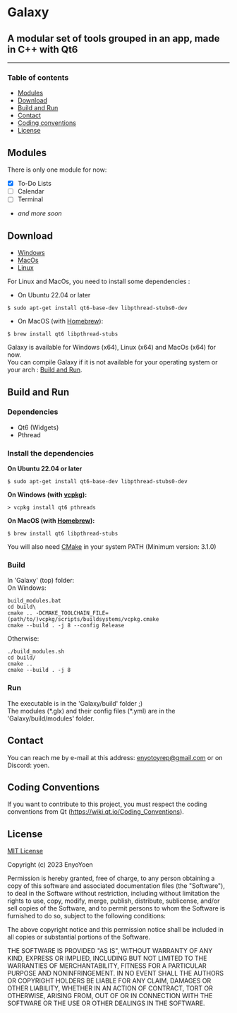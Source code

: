 # Galaxy
## A modular set of tools grouped in an app, made in C++ with Qt6
---
### Table of contents
 - [Modules](#modules)
 - [Download](#download)
 - [Build and Run](#build-and-run)
 - [Contact](#contact)
 - [Coding conventions](#coding-conventions)
 - [License](#license)

## Modules
There is only one module for now:  
 - [x] To-Do Lists
 - [ ] Calendar
 - [ ] Terminal
 - *and more soon*

## Download
- [Windows](https://nightly.link/EnyoYoen/Galaxy/workflows/build-windows/main/Galaxy%20-%20Windows%20x64.zip)
- [MacOs](https://nightly.link/EnyoYoen/Galaxy/workflows/build-macos/main/Galaxy%20-%20MacOs%20x64.zip)
- [Linux](https://nightly.link/EnyoYoen/Galaxy/workflows/build-linux/main/Galaxy%20-%20Linux%20x64.zip) 

For Linux and MacOs, you need to install some dependencies :  
- On Ubuntu 22.04 or later
```shell
$ sudo apt-get install qt6-base-dev libpthread-stubs0-dev
```
- On MacOS (with [Homebrew](https://brew.sh/index)):
```shell
$ brew install qt6 libpthread-stubs
```

Galaxy is available for Windows (x64), Linux (x64) and MacOs (x64) for now.  
You can compile Galaxy if it is not available for your operating system or your arch : [Build and Run](#build-and-run).

## Build and Run
### Dependencies
- Qt6 (Widgets)
- Pthread

### Install the dependencies
**On Ubuntu 22.04 or later**
```shell
$ sudo apt-get install qt6-base-dev libpthread-stubs0-dev
```

**On Windows (with [vcpkg](https://github.com/microsoft/vcpkg/#quick-start-windows)):**
```shell
> vcpkg install qt6 pthreads
```

**On MacOS (with [Homebrew](https://brew.sh/index)):**
```shell
$ brew install qt6 libpthread-stubs
```

You will also need [CMake](https://cmake.org/download/) in your system PATH (Minimum version: 3.1.0)
### Build
In 'Galaxy' (top) folder:  
On Windows:  
```shell
build_modules.bat
cd build\
cmake .. -DCMAKE_TOOLCHAIN_FILE=(path/to/)vcpkg/scripts/buildsystems/vcpkg.cmake
cmake --build . -j 8 --config Release
```
Otherwise:
```shell
./build_modules.sh
cd build/
cmake .. 
cmake --build . -j 8
```
### Run
The executable is in the 'Galaxy/build' folder ;)  
The modules (\*.glx) and their config files (\*.yml) are in the 'Galaxy/build/modules' folder. 
## Contact
You can reach me by e-mail at this address: enyotoyrep@gmail.com or on Discord: yoen.
## Coding Conventions
If you want to contribute to this project, you must respect the coding conventions from Qt (https://wiki.qt.io/Coding_Conventions).
## License
[MIT License](https://en.wikipedia.org/wiki/MIT_License)

Copyright (c) 2023 EnyoYoen

Permission is hereby granted, free of charge, to any person obtaining a copy
of this software and associated documentation files (the "Software"), to deal
in the Software without restriction, including without limitation the rights
to use, copy, modify, merge, publish, distribute, sublicense, and/or sell
copies of the Software, and to permit persons to whom the Software is
furnished to do so, subject to the following conditions:

The above copyright notice and this permission notice shall be included in all
copies or substantial portions of the Software.

THE SOFTWARE IS PROVIDED "AS IS", WITHOUT WARRANTY OF ANY KIND, EXPRESS OR
IMPLIED, INCLUDING BUT NOT LIMITED TO THE WARRANTIES OF MERCHANTABILITY,
FITNESS FOR A PARTICULAR PURPOSE AND NONINFRINGEMENT. IN NO EVENT SHALL THE
AUTHORS OR COPYRIGHT HOLDERS BE LIABLE FOR ANY CLAIM, DAMAGES OR OTHER
LIABILITY, WHETHER IN AN ACTION OF CONTRACT, TORT OR OTHERWISE, ARISING FROM,
OUT OF OR IN CONNECTION WITH THE SOFTWARE OR THE USE OR OTHER DEALINGS IN THE
SOFTWARE.